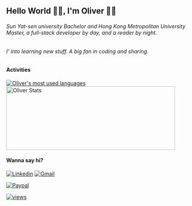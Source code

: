 ## Hello World 👋🏼, I'm Oliver 🐱‍💻

###### Sun Yat-sen university Bachelor and Hong Kong Metropolitan University Master, a full-stack developer by day, and a reader by night.

###### I' into learning new stuff. A big fan in coding and sharing.

#### Activities

<a href="https://github.com/lihaotong100/">
  <img align="center" src="https://github-readme-stats.vercel.app/api/top-langs/?username=lihaotong100&layout=compact&theme=omni&hide=html,css" alt="Oliver's most used languages" />
</a>
<a href="https://github.com/lihaotong100/">
  <img align="center" height=170 width=450 src="https://github-readme-stats.vercel.app/api?username=lihaotong100&show_icons=true&theme=omni&count_private=true&include_all_commits=true" alt="Oliver Stats" />
</a>

#### Wanna say hi?
[![Linkedin](https://img.shields.io/badge/oliver-0077B5?style=flat-square&logo=Linkedin&logoColor=fff&link=https://www.linkedin.com/in/zhao-zi-xiang-oliver-56182111a/)](https://www.linkedin.com/in/zhao-zi-xiang-oliver-56182111a/)
[![Gmail](https://img.shields.io/badge/lihaotong10@gmail.com-D93025?style=flat-square&logo=Gmail&logoColor=fff&link=mailto:lihaotong10@gmail.com)](mailto:lihaotong10@gmail.com)


[![Paypal](https://img.shields.io/badge/Buy%20me%20a%20coffee-005EA6?style=flat-square&logo=paypal&logoColor=fff&link=https://www.paypal.me/lihaotong100/)](https://www.paypal.me/lihaotong100/)

[![views](https://komarev.com/ghpvc/?username=lihaotong100&label=Profile%20views&color=fe75a9&style=flat)](https://github.com/lihaotong100/)
